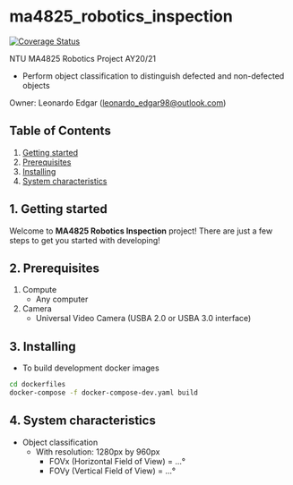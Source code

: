 # ma4825_robotics_inspection
[![Coverage Status](https://coveralls.io/repos/github/leonardoedgar/ma4825_robotics_inspection/badge.svg?branch=master)](https://coveralls.io/github/leonardoedgar/ma4825_robotics_inspection?branch=master)

NTU MA4825 Robotics Project AY20/21
* Perform object classification to distinguish defected and non-defected objects 

Owner: Leonardo Edgar (leonardo_edgar98@outlook.com)

## Table of Contents

   1. [Getting started](#markdown-header-1-getting-started)
   2. [Prerequisites](#markdown-header-2-prerequisites)
   3. [Installing](#markdown-header-3-installing)
   4. [System characteristics](#markdown-header-4-system-characteristics)


## 1. Getting started

Welcome to **MA4825 Robotics Inspection** project! There are just a few steps to get you started with developing!

## 2. Prerequisites

1. Compute
    * Any computer
2. Camera
    * Universal Video Camera (USBA 2.0 or USBA 3.0 interface)


## 3. Installing

* To build development docker images
```bash
cd dockerfiles
docker-compose -f docker-compose-dev.yaml build
```

## 4. System characteristics

* Object classification
    * With resolution: 1280px by 960px
    	* FOVx (Horizontal Field of View) = ...°
    	* FOVy (Vertical Field of View) = ...°
